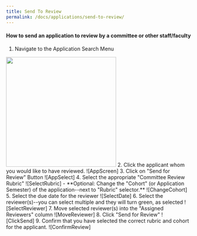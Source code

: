 ```yaml
---
title: Send To Review
permalink: /docs/applications/send-to-review/
---
```


#### How to send an application to review by a committee or other staff/faculty
1. Navigate to the Application Search Menu
<img src="../../img/apps/app-menu.png" width="300" />
2. Click the applicant whom you would like to have reviewed.
![AppScreen]
3. Click on "Send for Review" Button
![AppSelect]
4. Select the appropriate "Committee Review Rubric" 
![SelectRubric]
- **Optional: Change the "Cohort" (or Application Semester) of the application--next to "Rubric" selector.**
	![ChangeCohort]
5. Select the due date for the reviewer
![SelectDate]
6. Select the reviewer(s)--you can select multiple and they will turn green, as selected
![SelectReviewer]
7. Move selected reviewer(s) into the "Assigned Reviewers" column
![MoveReviewer]
8. Click "Send for Review"
![ClickSend]
9. Confirm that you have selected the correct rubric and cohort for the applicant.
![ConfirmReview]


[AppScreen]: ../../img/apps/applist-select.png
[AppSelect]: ../../img/apps/appscreen-send-for-review.png
[SelectRubric]: ../../img/apps/select-rubric.png
[SelectDate]: ../../img/apps/select-reviewdate.png
[SelectReviewer]: ../../img/apps/select-reviewer.png
[MoveReviewer]: ../../img/apps/move-reviewer.png
[ClickSend]: ../../img/apps/click-send.png
[ConfirmReview]: ../../img/apps/confirm-review.png
[ChangeCohort]: ../../img/apps/change-cohort-short.png
